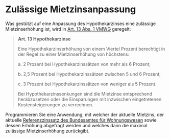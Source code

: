 # Zulässige Mietzinsanpassung

Was gestützt auf eine Anpassung des Hypothekarzinses eine zulässige
Mietzinserhöhung ist, wird in [Art. 13 Abs. 1
VMWG](https://www.fedlex.admin.ch/eli/cc/1990/835_835_835/de#art_13)
geregelt: 

>**Art. 13 Hypothekarzinse**
>
>Eine Hypothekarzinserhöhung von einem Viertel Prozent berechtigt in der
>Regel zu einer Mietzinserhöhung von höchstens:
>
>a. 2 Prozent bei Hypothekarzinssätzen von mehr als 6 Prozent;
>
>b. 2,5 Prozent bei Hypothekarzinssätzen zwischen 5 und 6 Prozent;
>
>c. 3 Prozent bei Hypothekarzinssätzen von weniger als 5 Prozent.
>
>Bei Hypothekarzinssenkungen sind die Mietzinse entsprechend
>herabzusetzen oder die Einsparungen mit inzwischen eingetretenen
>Kostensteigerungen zu verrechnen.

Programmieren Sie eine Anwendung, mit welcher der aktuelle Mietzins, der
aktuelle [Referenzzinssatz des Bundesamtes für
Wohnungswesen](https://www.bwo.admin.ch/bwo/de/home/mietrecht/referenzzinssatz/entwicklung-referenzzinssatz-und-durchschnittszinssatz.html)
sowie dessen Erhöhung abgefragt werden und welches dann die maximal
zulässige Mietzinserhöhung zurückgibt.
